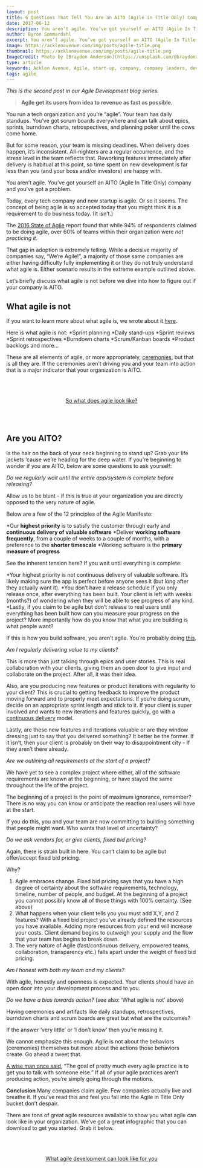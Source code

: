 ```yaml
---
layout: post
title: 6 Questions That Tell You Are an AITO (Agile in Title Only) Company.
date: 2017-06-12
description: You aren’t agile. You’ve got yourself an AITO (Agile In Title Only) company and you’ve got a problem.
author: Byron Sommardahl 
excerpt: You aren’t agile. You’ve got yourself an AITO (Agile In Title Only) company and you’ve got a problem.
image: https://acklenavenue.com/img/posts/agile-title.png
thumbnail: https://acklenavenue.com/img/posts/agile-title.png
ImageCredit: Photo by [Braydon Anderson](https://unsplash.com/@braydona) on [Unsplash](https://unsplash.com/)
type: article
keywords: Acklen Avenue, Agile, start-up, company, company leaders, development, Sprint planning, Burndown charts, Scrum/Kanban boards, Product backlog, Daily meeting, retrospectives
tags: agile
---
```


_This is the second post in our Agile Development blog series._
> **Agile get its users from idea to revenue as fast as possible.**

You run a tech organization and you’re “agile”. Your team has daily standups. You’ve got scrum boards everywhere
and can talk about epics, sprints, burndown charts, retrospectives, and planning poker until the cows come home.

But for some reason, your team is missing deadlines. When delivery does happen, it’s inconsistent. All-nighters are
a regular occurrence, and the stress level in the team reflects that. Reworking features immediately after delivery
is habitual at this point, so time spent on new development is far less than you (and your boss and/or investors)
are happy with.

You aren’t agile. You’ve got yourself an AITO (Agile In Title Only) company and you’ve got a problem.

Today, every tech company and new startup is agile. Or so it seems. The concept of being agile is so accepted today that
you might think it is a requirement to do business today. (It isn’t.)

The [2016 State of Agile](https://explore.versionone.com/state-of-agile) report found that while 94% of respondents claimed to be doing agile, over 60% of teams within
their organization were _not practicing it_.

That gap in adoption is extremely telling. While a decisive majority of companies say, “We’re Agile!”, a majority of
those same companies are either having difficulty fully implementing it or they do not truly understand what agile is.
Either scenario results in the extreme example outlined above.

Let’s briefly discuss what agile is not before we dive into how to figure out if your company is AITO.

## What agile is not

If you want to learn more about what agile is, we wrote about it [here](http://acklenavenue.com/agile/development/2017/04/19/Agile-Development-A-10000-Foot-View.html).

Here is what agile is not:
  *Sprint planning
  *Daily stand-ups
  *Sprint reviews
  *Sprint retrospectives
  *Burndown charts
  *Scrum/Kanban boards
  *Product backlogs and more...

These are all elements of agile, or more appropriately, [ceremonies](https://gurtejpsingh.wordpress.com/2013/07/04/scrum-ceremonies-and-artifacts/), but that is all they are. If the ceremonies aren’t
driving you and your team into action that is a major indicator that your organization is AITO.

<div style="text-align:center; padding:50px 30px;">
  <a href="/img/posts/agile-scrum.png" class="btn btn--apple hvr-ripple-out" >So what does agile look like?</a>
</div>

## Are you AITO?

Is the hair on the back of your neck beginning to stand up? Grab your life jackets ‘cause we’re heading for the
deep water. If you’re beginning to wonder if you are AITO, below are some questions to ask yourself:

*Do we regularly wait until the entire app/system is complete before releasing?*

Allow us to be blunt - if this is true at your organization you are directly opposed to the very nature of agile.

Below are a few of the 12 principles of the Agile Manifesto:

  *Our **highest priority** is to satisfy the customer through early and **continuous delivery of valuable software**
  *Deliver **working software frequently**, from a couple of weeks to a couple of months, with a preference to the **shorter timescale**
  *Working software is the **primary measure of progress**

See the inherent tension here? If you wait until everything is complete:

  *Your highest priority is not continuous delivery of valuable software. It’s likely making sure the app is perfect before anyone sees it (but long after they actually want it).
  *You don’t have a release schedule if you only release once, after everything has been built. Your client is left with weeks (months?) of wondering when they will be able to see progress of any kind.
  *Lastly, if you claim to be agile but don’t release to real users until everything has been built how can you measure your progress on the project? More importantly how do you know that what you are building is what people want?

If this is how you build software, you aren’t agile. You’re probably doing [this](http://learnaccessvba.com/application_development/waterfall_method.htm).

*Am I regularly delivering value to my clients?*

This is more than just talking through epics and user stories. This is real collaboration with your clients, giving them
an open door to give input and collaborate on the project. After all, it was their idea.

Also, are you producing new features or product iterations with regularity to your client? This is crucial to getting
feedback to improve the product moving forward and to properly meet expectations. If you’re doing scrum, decide on an
appropriate sprint length and stick to it. If your client is super involved and wants to new iterations and features
quickly, go with a [continuous delivery](http://searchitoperations.techtarget.com/definition/continuous-delivery-CD) model.

Lastly, are these new features and iterations valuable or are they window dressing just to say that you delivered something?
It better be the former. If it isn’t, then your client is probably on their way to disappointment city - if they aren’t
there already.

*Are we outlining all requirements at the start of a project?*

We have yet to see a complex project where either, all of the software requirements are known at the beginning, or have
stayed the same throughout the life of the project.

The beginning of a project is the point of maximum ignorance, remember? There is no way you can know or anticipate the
reaction real users will have at the start.

If you do this, you and your team are now committing to building something that people might want.
Who wants that level of uncertainty?

*Do we ask vendors for, or give clients, fixed bid pricing?*

Again, there is strain built in here. You can’t claim to be agile but offer/accept fixed bid pricing.

Why?
1. Agile embraces change. Fixed bid pricing says that you have a high degree of certainty about the software requirements,
technology, timeline, number of people, and budget. At the beginning of a project you cannot possibly know all of those
things with 100% certainty. (See above)
2. What happens when your client tells you you must add X,Y, and Z features? With a fixed bid project you’ve already defined
the resources you have available. Adding more resources from your end will increase your costs. Client demand begins to
outweigh your supply and the flow that your team has begins to break down.
3. The very nature of Agile (fast/continuous delivery, empowered teams, collaboration, transparency etc.) falls apart under
the weight of fixed bid pricing.

*Am I honest with both my team and my clients?*

With agile, honestly and openness is expected. Your clients should have an open door into your development process
and to you.

*Do we have a bias towards action?* (see also: ‘What agile is not’ above)

Having ceremonies and artifacts like daily standups, retrospectives, burndown charts and scrum boards are great but what
are the outcomes?

If the answer ‘very little’ or ‘I don’t know’ then you’re missing it.

We cannot emphasize this enough. Agile is not about the behaviors (ceremonies) themselves but more about the actions those
behaviors create. Go ahead a tweet that.

[A wise man once said](https://twitter.com/tommynorman/status/847822466240180224), “The goal of pretty much every agile practice is to get you to talk with someone else.” If all of
your agile practices aren’t producing action, you’re simply going through the motions.

**Conclusion**
Many companies claim agile. Few companies actually live and breathe it. If you’ve read this and feel you fall into the
Agile in Title Only bucket don’t despair.

There are tons of great agile resources available to show you what agile can look like in your organization.
We’ve got a great infographic that you can download to get you started. Grab it below.

<div style="text-align:center; padding:50px 30px;">
  <a href="/img/posts/agile-scrum.png" class="btn btn--apple hvr-ripple-out" >What agile development can look like for you</a>
</div>
